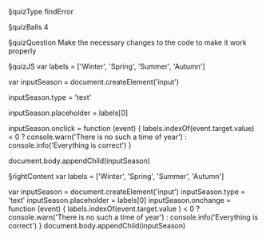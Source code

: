 §quizType
findError

§quizBalls
4

§quizQuestion
Make the necessary changes to the code to make it work properly



§quizJS
var labels = ['Winter', 'Spring', 'Summer', 'Autumn']

var inputSeason = document.createElement('input')

inputSeason.type = 'text'

inputSeason.placeholder = labels[0]

inputSeason.onclick = function (event) {
  labels.indexOf(event.target.value) < 0
    ? console.warn('There is no such a time of year')
    : console.info('Everything is correct')
}

document.body.appendChild(inputSeason)


§rightContent
var labels = ['Winter', 'Spring', 'Summer', 'Autumn']

var inputSeason = document.createElement('input')
inputSeason.type = 'text'
inputSeason.placeholder = labels[0]
inputSeason.onchange = function (event) {
  labels.indexOf(event.target.value ) < 0
    ? console.warn('There is no such a time of year')
    : console.info('Everything is correct')
}
document.body.appendChild(inputSeason)
